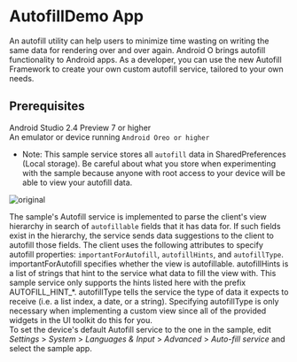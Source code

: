 # AutofillDemo App
 An autofill utility can help users to minimize time wasting on writing the same data for rendering over and over again. 
Android O brings autofill functionality to Android apps. As a developer, you can use the new Autofill Framework to create your own custom autofill service, tailored to your own needs. 
## Prerequisites
Android Studio 2.4 Preview 7 or higher <br/>
An emulator or device running `Android Oreo or higher`<br/>
* Note: This sample service stores all `autofill` data in SharedPreferences (Local storage). Be careful about what you store when experimenting with the sample because anyone with root access to your device will be able to view your autofill data.<br/>

![original](https://user-images.githubusercontent.com/29621738/57721178-2b503600-76a1-11e9-81bb-caa4f5b0fc47.png)
<br/>

The sample's Autofill service is implemented to parse the client's view hierarchy in search of `autofillable` fields that it has data for. If such fields exist in the hierarchy, the service sends data suggestions to the client to autofill those fields. The client uses the following attributes to specify autofill properties: `importantForAutofill`, `autofillHints`, and `autofillType`. importantForAutofill specifies whether the view is autofillable. autofillHints is a list of strings that hint to the service what data to fill the view with. This sample service only supports the hints listed here with the prefix AUTOFILL_HINT_*. autofillType tells the service the type of data it expects to receive (i.e. a list index, a date, or a string). Specifying autofillType is only necessary when implementing a custom view since all of the provided widgets in the UI toolkit do this for you.<br/>
To set the device's default Autofill service to the one in the sample, edit _Settings_ > _System_ > *Languages & Input* > *Advanced* > *Auto-fill service* and select the sample app.<br/>



